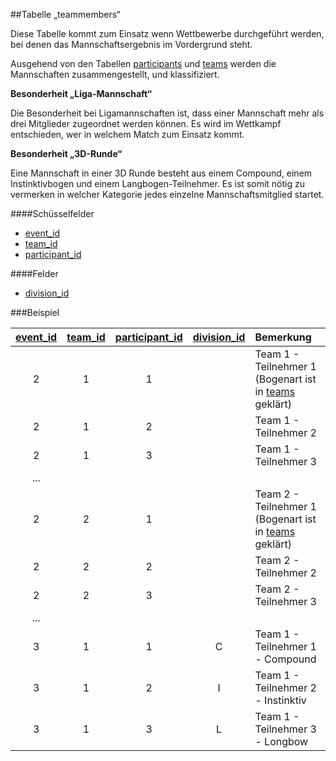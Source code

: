 ##Tabelle „teammembers“

Diese Tabelle kommt zum Einsatz wenn Wettbewerbe durchgeführt werden, bei denen das Mannschaftsergebnis im Vordergrund steht.

Ausgehend von den Tabellen [participants] und [teams] werden die Mannschaften zusammengestellt, und klassifiziert. 

**Besonderheit „Liga-Mannschaft“**

Die Besonderheit bei Ligamannschaften ist, dass einer Mannschaft mehr als drei Mitglieder zugeordnet werden können. Es wird im Wettkampf entschieden, wer in welchem Match zum Einsatz kommt. 

**Besonderheit „3D-Runde“**

Eine Mannschaft in einer 3D Runde besteht aus einem Compound, einem Instinktivbogen und einem Langbogen-Teilnehmer. Es ist somit nötig zu vermerken in welcher Kategorie jedes einzelne Mannschaftsmitglied startet.

####Schüsselfelder

* [event_id]
* [team_id]
* [participant_id]

####Felder

* [division_id]

###Beispiel 

[event_id]|[team_id]|[participant_id]|[division_id]|Bemerkung
:--------:|:-------:|:--------------:|:-----------:|:----
2|1|1|<null>|Team 1 - Teilnehmer 1 (Bogenart ist in [teams] geklärt)
2|1|2|<null>|Team 1 - Teilnehmer 2 
2|1|3|<null>|Team 1 - Teilnehmer 3
...|
2|2|1|<null>|Team 2 - Teilnehmer 1 (Bogenart ist in [teams] geklärt)
2|2|2|<null>|Team 2 - Teilnehmer 2 
2|2|3|<null>|Team 2 - Teilnehmer 3
...|
3|1|1|C|Team 1 - Teilnehmer 1 - Compound
3|1|2|I|Team 1 - Teilnehmer 2 - Instinktiv
3|1|3|L|Team 1 - Teilnehmer 3 - Longbow

[event_id]:kapitel_07_e.md
[division_id]:kapitel_07_d.md
[participant_id]:kapitel_07_p.md
[team_id]:kapitel_07_t.md

[participants]: kapitel_03_03.md
[teams]: kapitel_03_07.md
